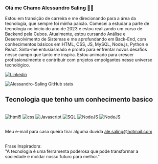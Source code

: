 
### Olá me Chamo Alessandro Saling 👋🏻
Estou em transição de carreira e me direcionando para a área da tecnologia, que sempre foi minha paixão. Comecei a estudar a parte de tecnologia no início do ano de 2023 e estou realizando um curso de Backend pela Cubos. Atualmente, estou cursando Análise e Desenvolvimento de Sistemas e me aprofundando em Back-End, com conhecimentos básicos em HTML, CSS, JS, MySQL, Node.js, Python e React. Sinto-me entusiasmado e pronto para enfrentar novos desafios nesse campo que tanto me inspira. Estou animado para crescer profissionalmente e contribuir com projetos empolgantes nesse universo tecnológico.

[![Linkedin](https://img.shields.io/badge/LinkedIn-0077B5?style=for-the-badge&logo=linkedin&logoColor=white)](https://www.linkedin.com/in/alessandrosaling/)


![Alessandro-Saling GitHub stats](https://github-readme-stats.vercel.app/api?username=Alessandro-saling&show_icons=true&theme=radical)

## Tecnologia que tenho um conhecimento basico

<div style="display: inline_block"><br/>
<img align="Center" alt="html5" src="https://img.shields.io/badge/HTML5-E34F26?style=for-the-badge&logo=html5&logoColor=white" >
<img align="Center" alt="css" src="https://img.shields.io/badge/CSS3-1572B6?style=for-the-badge&logo=css3&logoColor=white" >
<img align="Center" alt="Javascript" src="https://img.shields.io/badge/JavaScript-F7DF1E?style=for-the-badge&logo=javascript&logoColor=black" >
<img align="Center" alt="SQL" src="https://img.shields.io/badge/MySQL-00000F?style=for-the-badge&logo=mysql&logoColor=white" >
<img align="Center" alt="NodeJS" src="https://img.shields.io/badge/Node.js-43853D?style=for-the-badge&logo=node.js&logoColor=white" >

<img align="Center" alt="NodeJS" src="https://img.shields.io/badge/React-20232A?style=for-the-badge&logo=react&logoColor=61DAFB" >

</div> </br>

Meu e-mail para caso queira tirar alguma duvida ale.saling@hotmail.com

<br>
Frase Inspiradora: <br>
"A tecnologia é uma ferramenta poderosa que pode transformar a sociedade e moldar nosso futuro para melhor."
